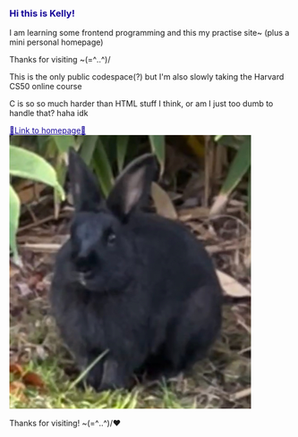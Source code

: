<style>
    h3, a{color: #180999;}
</style>
<h3>Hi this is Kelly!</h3>
<p>I am learning some frontend programming and this my practise site~ (plus a mini personal homepage)</p>
<p>Thanks for visiting ~(=^‥^)/</p>
<p>This is the only public codespace(?) but I'm also slowly taking the Harvard CS50 online course</p>
<p>C is so so much harder than HTML stuff I think, or am I just too dumb to handle that? haha idk</p>
<a href="https://kelly990918.github.io/">🐇Link to homepage🐇</a>
<img src="/images/readme.jpeg" alt="a black rabbit">
<p>Thanks for visiting! ~(=^‥^)/&#10084;</p>